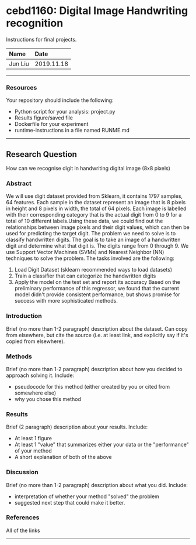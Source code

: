 # cebd1160: Digital Image Handwriting recognition
Instructions for final projects.

| Name | Date |
|:-------|:---------------|
|Jun Liu | 2019.11.18|

-----

### Resources
Your repository should include the following:

- Python script for your analysis: project.py
- Results figure/saved file
- Dockerfile for your experiment
- runtime-instructions in a file named RUNME.md

-----

## Research Question

How can we recognise digit in handwriting digital image (8x8 pixels) 
### Abstract

We will use digit dataset provided from Sklearn, it contains 1797 samples, 64 features. Each sample in the dataset represent an image that is 8 pixels in height and 8 pixels in width, the total of 64 pixels. Each image is labelled with their corresponding category that is the actual digit from 0 to 9 for a total of 10 different labels.Using these data, we could find out the relationships between image pixels and their digit values, which can then be used for predicting the target digit. 
The problem we need to solve is to classify handwritten digits. The goal is to take an image of a handwritten digit and determine what that digit is. The digits range from 0 through 9.
We use Support Vector Machines (SVMs) and Nearest Neighbor (NN) techniques to solve the problem. The tasks involved are the following:
1. Load Digit Dataset (sklearn recommended ways to load datasets)
2. Train a classifier that can categorize the handwritten digits
3. Apply the model on the test set and report its accuracy
Based on the preliminary performance of this regressor, we found that the current model didn't provide consistent performance, but shows promise for success with more sophisticated methods.

### Introduction

Brief (no more than 1-2 paragraph) description about the dataset. Can copy from elsewhere, but cite the source (i.e. at least link, and explicitly say if it's copied from elsewhere).

### Methods

Brief (no more than 1-2 paragraph) description about how you decided to approach solving it. Include:

- pseudocode for this method (either created by you or cited from somewhere else)
- why you chose this method

### Results

Brief (2 paragraph) description about your results. Include:

- At least 1 figure
- At least 1 "value" that summarizes either your data or the "performance" of your method
- A short explanation of both of the above

### Discussion
Brief (no more than 1-2 paragraph) description about what you did. Include:

- interpretation of whether your method "solved" the problem
- suggested next step that could make it better.

### References
All of the links

-------

